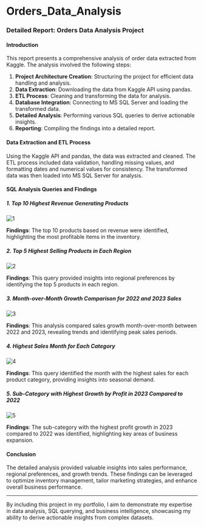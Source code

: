 # Orders_Data_Analysis

### Detailed Report: Orders Data Analysis Project

#### Introduction

This report presents a comprehensive analysis of order data extracted from Kaggle. The analysis involved the following steps:
1. **Project Architecture Creation**: Structuring the project for efficient data handling and analysis.
2. **Data Extraction**: Downloading the data from Kaggle API using pandas.
3. **ETL Process**: Cleaning and transforming the data for analysis.
4. **Database Integration**: Connecting to MS SQL Server and loading the transformed data.
5. **Detailed Analysis**: Performing various SQL queries to derive actionable insights.
6. **Reporting**: Compiling the findings into a detailed report.

#### Data Extraction and ETL Process

Using the Kaggle API and pandas, the data was extracted and cleaned. The ETL process included data validation, handling missing values, and formatting dates and numerical values for consistency. The transformed data was then loaded into MS SQL Server for analysis.

#### SQL Analysis Queries and Findings

##### 1. Top 10 Highest Revenue Generating Products

![1](https://github.com/teapositve/Orders_Data_Analysis/assets/63927953/0d4a879e-80ad-40c0-9cb4-e0337c9dc582)

**Findings**: The top 10 products based on revenue were identified, highlighting the most profitable items in the inventory.


##### 2. Top 5 Highest Selling Products in Each Region

![2](https://github.com/teapositve/Orders_Data_Analysis/assets/63927953/50b778cf-384d-4f5d-8801-7dd647712b5f)


**Findings**: This query provided insights into regional preferences by identifying the top 5 products in each region.

##### 3. Month-over-Month Growth Comparison for 2022 and 2023 Sales

![3](https://github.com/teapositve/Orders_Data_Analysis/assets/63927953/721f8761-3f4d-4afd-949f-930227d89f8e)

**Findings**: This analysis compared sales growth month-over-month between 2022 and 2023, revealing trends and identifying peak sales periods.


##### 4. Highest Sales Month for Each Category

![4](https://github.com/teapositve/Orders_Data_Analysis/assets/63927953/4a195a71-9993-4b40-9e9e-fa2ae09b1d0d)

**Findings**: This query identified the month with the highest sales for each product category, providing insights into seasonal demand.


##### 5. Sub-Category with Highest Growth by Profit in 2023 Compared to 2022

![5](https://github.com/teapositve/Orders_Data_Analysis/assets/63927953/12fcc4ee-386c-4c6c-867d-51654559ccc4)

**Findings**: The sub-category with the highest profit growth in 2023 compared to 2022 was identified, highlighting key areas of business expansion.



#### Conclusion

The detailed analysis provided valuable insights into sales performance, regional preferences, and growth trends. These findings can be leveraged to optimize inventory management, tailor marketing strategies, and enhance overall business performance.

---

By including this project in my portfolio, I aim to demonstrate my expertise in data analysis, SQL querying, and business intelligence, showcasing my ability to derive actionable insights from complex datasets.
